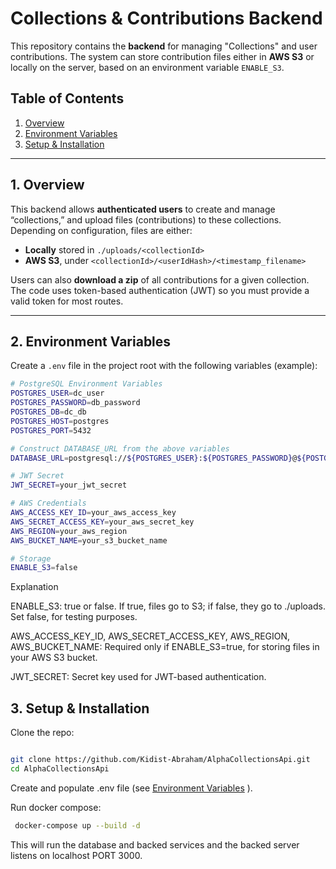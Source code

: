 # Collections & Contributions Backend

This repository contains the **backend** for managing "Collections" and user contributions. The system can store contribution files either in **AWS S3** or locally on the server, based on an environment variable `ENABLE_S3`.

## Table of Contents

1. [Overview](#1-overview)  
2. [Environment Variables](#2-environment-variables)  
3. [Setup & Installation](#3-setup--installation)  

---

## 1. Overview

This backend allows **authenticated users** to create and manage “collections,” and upload files (contributions) to these collections. Depending on configuration, files are either:

- **Locally** stored in `./uploads/<collectionId>`
- **AWS S3**, under `<collectionId>/<userIdHash>/<timestamp_filename>`

Users can also **download a zip** of all contributions for a given collection. The code uses token-based authentication (JWT) so you must provide a valid token for most routes.

---

## 2. Environment Variables

Create a `.env` file in the project root with the following variables (example):

```bash
# PostgreSQL Environment Variables
POSTGRES_USER=dc_user
POSTGRES_PASSWORD=db_password
POSTGRES_DB=dc_db
POSTGRES_HOST=postgres
POSTGRES_PORT=5432

# Construct DATABASE_URL from the above variables
DATABASE_URL=postgresql://${POSTGRES_USER}:${POSTGRES_PASSWORD}@${POSTGRES_HOST}:${POSTGRES_PORT}/${POSTGRES_DB}

# JWT Secret
JWT_SECRET=your_jwt_secret

# AWS Credentials
AWS_ACCESS_KEY_ID=your_aws_access_key
AWS_SECRET_ACCESS_KEY=your_aws_secret_key
AWS_REGION=your_aws_region
AWS_BUCKET_NAME=your_s3_bucket_name

# Storage
ENABLE_S3=false

```

Explanation

ENABLE_S3: true or false. If true, files go to S3; if false, they go to ./uploads. Set false, for testing purposes.

AWS_ACCESS_KEY_ID, AWS_SECRET_ACCESS_KEY, AWS_REGION, AWS_BUCKET_NAME: Required only if ENABLE_S3=true, for storing files in your AWS S3 bucket.

JWT_SECRET: Secret key used for JWT-based authentication.

## 3. Setup & Installation

Clone the repo:

```bash

git clone https://github.com/Kidist-Abraham/AlphaCollectionsApi.git
cd AlphaCollectionsApi
```

Create and populate .env file (see [Environment Variables](#2-environment-variables) ).

Run docker compose:

```bash
 docker-compose up --build -d
```

This will run the database and backed services and the backed server listens on localhost PORT 3000.